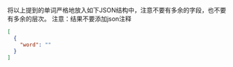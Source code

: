 将以上提到的单词严格地放入如下JSON结构中，注意不要有多余的字段，也不要有多余的层次。
注意：结果不要添加json注释

```json
[
  {
    "word": ""
  }
]
```